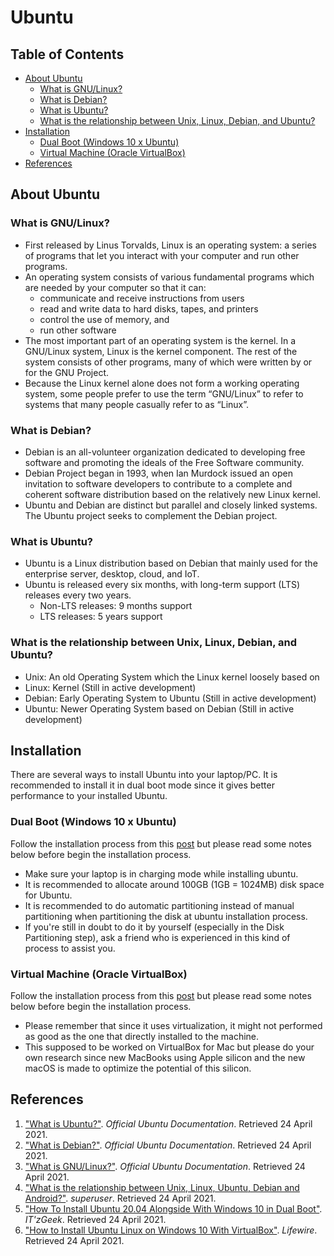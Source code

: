 # Ubuntu

## Table of Contents
- [About Ubuntu](#about-ubuntu)
  - [What is GNU/Linux?](#what-is-gnu/linux)
  - [What is Debian?](#what-is-debian)
  - [What is Ubuntu?](#what-is-ubuntu)
  - [What is the relationship between Unix, Linux, Debian, and Ubuntu?](#what-is-the-relationship-between-unix-linux-debian-and-ubuntu)
- [Installation](#installation)
  - [Dual Boot (Windows 10 x Ubuntu)](#dual-boot-(Windows-10-x-Ubuntu))
  - [Virtual Machine (Oracle VirtualBox)](#virtual-machine-(oracle-virtualbox))
- [References](#references)

## About Ubuntu

### What is GNU/Linux?
- First released by Linus Torvalds, Linux is an operating system: a series of programs that let you interact with your computer and run other programs.
- An operating system consists of various fundamental programs which are needed by your computer so that it can:
  - communicate and receive instructions from users
  - read and write data to hard disks, tapes, and printers
  - control the use of memory, and
  - run other software
- The most important part of an operating system is the kernel. In a GNU/Linux system, Linux is the kernel component. The rest of the system consists of other programs, many of which were written by or for the GNU Project.
- Because the Linux kernel alone does not form a working operating system, some people prefer to use the term “GNU/Linux” to refer to systems that many people casually refer to as “Linux”.

### What is Debian?
- Debian is an all-volunteer organization dedicated to developing free software and promoting the ideals of the Free Software community.
- Debian Project began in 1993, when Ian Murdock issued an open invitation to software developers to contribute to a complete and coherent software distribution based on the relatively new Linux kernel.
- Ubuntu and Debian are distinct but parallel and closely linked systems. The Ubuntu project seeks to complement the Debian project.

### What is Ubuntu?
- Ubuntu is a Linux distribution based on Debian that mainly used for the enterprise server, desktop, cloud, and IoT.
- Ubuntu is released every six months, with long-term support (LTS) releases every two years.
  - Non-LTS releases: 9 months support
  - LTS releases: 5 years support

### What is the relationship between Unix, Linux, Debian, and Ubuntu?
- Unix: An old Operating System which the Linux kernel loosely based on
- Linux: Kernel (Still in active development)
- Debian: Early Operating System to Ubuntu (Still in active development)
- Ubuntu: Newer Operating System based on Debian (Still in active development)

## Installation
There are several ways to install Ubuntu into your laptop/PC. It is recommended to install it in dual boot mode since it gives better performance to your installed Ubuntu.

### Dual Boot (Windows 10 x Ubuntu)
Follow the installation process from this [post](https://www.itzgeek.com/post/how-to-install-ubuntu-20-04-alongside-with-windows-10-in-dual-boot/) but please read some notes below before begin the installation process.
- Make sure your laptop is in charging mode while installing ubuntu.
- It is recommended to allocate around 100GB (1GB = 1024MB) disk space for Ubuntu.
- It is recommended to do automatic partitioning instead of manual partitioning when partitioning the disk at ubuntu installation process.
- If you're still in doubt to do it by yourself (especially in the Disk Partitioning step), ask a friend who is experienced in this kind of process to assist you.

### Virtual Machine (Oracle VirtualBox)
Follow the installation process from this [post](https://www.lifewire.com/install-ubuntu-linux-windows-10-steps-2202108) but please read some notes below before begin the installation process.
- Please remember that since it uses virtualization, it might not performed as good as the one that directly installed to the machine.
- This supposed to be worked on VirtualBox for Mac but please do your own research since new MacBooks using Apple silicon and the new macOS is made to optimize the potential of this silicon.

## References
1. ["What is Ubuntu?"](https://help.ubuntu.com/lts/installation-guide/s390x/ch01s01.html). *Official Ubuntu Documentation*. Retrieved 24 April 2021.
2. ["What is Debian?"](https://help.ubuntu.com/lts/installation-guide/s390x/ch01s02.html). *Official Ubuntu Documentation*. Retrieved 24 April 2021.
3. ["What is GNU/Linux?"](https://help.ubuntu.com/lts/installation-guide/s390x/ch01s03.html). *Official Ubuntu Documentation*. Retrieved 24 April 2021.
4. ["What is the relationship between Unix, Linux, Ubuntu, Debian and Android?"](https://superuser.com/questions/816018/what-is-the-relationship-between-unix-linux-ubuntu-debian-and-android). *superuser*. Retrieved 24 April 2021.
5. ["How To Install Ubuntu 20.04 Alongside With Windows 10 in Dual Boot"](https://www.itzgeek.com/post/how-to-install-ubuntu-20-04-alongside-with-windows-10-in-dual-boot/). *IT'zGeek*. Retrieved 24 April 2021.
6. ["How to Install Ubuntu Linux on Windows 10 With VirtualBox"](https://www.lifewire.com/install-ubuntu-linux-windows-10-steps-2202108). *Lifewire*. Retrieved 24 April 2021.

